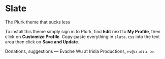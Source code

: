 #	Slate

The Plurk theme that sucks less

To install this theme simply sign in to Plurk, find **Edit** next to **My Profile**,  then click on **Customize Profile**.  Copy-paste everything in `slate.css` into the text area then click on **Save and Update**.

Donations, suggestions — Evadne Wu at Iridia Productions, `ev@iridia.tw`.




